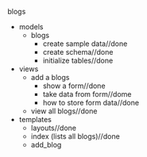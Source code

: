 blogs
  - models
    - blogs
      - create sample data//done
      - create schema//done
      - initialize tables//done
  - views
    - add a blogs
      - show a form//done
      - take data from form//dome
      - how to store form data//done
    - view all blogs//done
  - templates
    - layouts//done
    - index (lists all blogs)//done
    - add_blog
